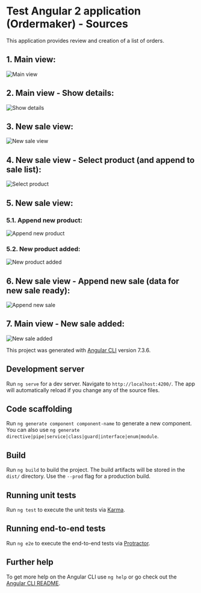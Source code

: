 # Test Angular 2 application (Ordermaker) - Sources

This application provides review and creation of a list of orders.

## 1. Main view:
![Main view](https://github.com/roclimber1/angular2/blob/master/src/img/main_view.png)

## 2. Main view - Show details:
![Show details](https://github.com/roclimber1/angular2/blob/master/src/img/main_view_details.png)

## 3. New sale view:
![New sale view](https://github.com/roclimber1/angular2/blob/master/src/img/new_sale_view.png)

## 4. New sale view - Select product (and append to sale list):
![Select product](https://github.com/roclimber1/angular2/blob/master/src/img/new_sale_view_sel_product.png)

## 5. New sale view:
### 5.1. Append new product: 
![Append new product](https://github.com/roclimber1/angular2/blob/master/src/img/new_sale_view_add_product.png)

### 5.2. New product added:
![New product added](https://github.com/roclimber1/angular2/blob/master/src/img/new_sale_view_add_product_2.png)

## 6. New sale view - Append new sale (data for new sale ready):
![Append new sale](https://github.com/roclimber1/angular2/blob/master/src/img/new_sale_view_add_sale.png)

## 7. Main view - New sale added:
![New sale added](https://github.com/roclimber1/angular2/blob/master/src/img/main_view_new_sale_appened.png)

This project was generated with [Angular CLI](https://github.com/angular/angular-cli) version 7.3.6.

## Development server

Run `ng serve` for a dev server. Navigate to `http://localhost:4200/`. The app will automatically reload if you change any of the source files.

## Code scaffolding

Run `ng generate component component-name` to generate a new component. You can also use `ng generate directive|pipe|service|class|guard|interface|enum|module`.

## Build

Run `ng build` to build the project. The build artifacts will be stored in the `dist/` directory. Use the `--prod` flag for a production build.

## Running unit tests

Run `ng test` to execute the unit tests via [Karma](https://karma-runner.github.io).

## Running end-to-end tests

Run `ng e2e` to execute the end-to-end tests via [Protractor](http://www.protractortest.org/).

## Further help

To get more help on the Angular CLI use `ng help` or go check out the [Angular CLI README](https://github.com/angular/angular-cli/blob/master/README.md).

